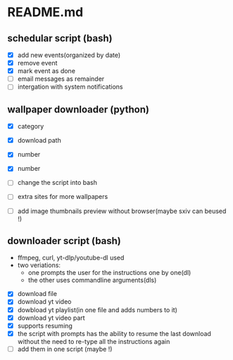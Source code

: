 # README.md

## schedular script (bash)
* [x] add new events(organized by date)
* [x] remove event
* [x] mark event as done
* [ ] email messages as remainder
* [ ] intergation with system notifications

## wallpaper downloader (python)
* [x] category
* [x] download path
* [x] number
* [x] number
* [ ] change the script into bash
* [ ] extra sites for more wallpapers
* [ ] add image thumbnails preview without browser(maybe sxiv can beused !)


## downloader script (bash)
* ffmpeg, curl, yt-dlp/youtube-dl used
* two veriations:
    * one prompts the user for the instructions one by one(dl)
    * the other uses commandline arguments(dls)

* [x] download file
* [x] download yt video
* [x] dowbload yt playlist(in one file and adds numbers to it)
* [x] download yt video part
* [x] supports resuming
* [x] the script with prompts has the ability to resume the last download without the need to re-type all the instructions again
* [ ] add them in one script (maybe !)
